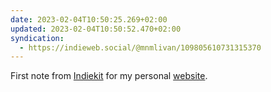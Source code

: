 ```yaml
---
date: 2023-02-04T10:50:25.269+02:00
updated: 2023-02-04T10:50:52.470+02:00
syndication:
  - https://indieweb.social/@mnmlivan/109805610731315370
---
```

First note from [Indiekit](https://getindiekit.com/) for my personal [website](https://mnmlivan.xyz).
